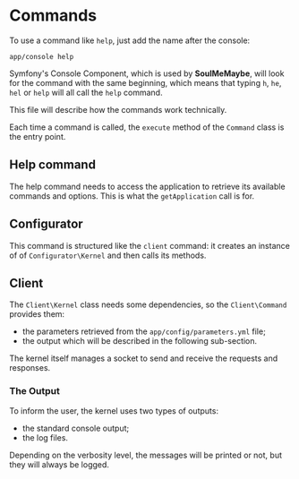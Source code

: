 # Commands

To use a command like `help`, just add the name after the console:

    app/console help

Symfony's Console Component, which is used by **SoulMeMaybe**, will look for
the command with the same beginning, which means that typing `h`, `he`, `hel` or
`help` will all call the `help` command.

This file will describe how the commands work technically.

Each time a command is called, the `execute` method of the `Command` class is
the entry point.

## Help command

The help command needs to access the application to retrieve its available
commands and options. This is what the `getApplication` call is for.

## Configurator

This command is structured like the `client` command: it creates an instance of
of `Configurator\Kernel` and then calls its methods.

## Client

The `Client\Kernel` class needs some dependencies, so the `Client\Command`
provides them:

* the parameters retrieved from the `app/config/parameters.yml` file;
* the output which will be described in the following sub-section.

The kernel itself manages a socket to send and receive the requests and
responses.

### The Output

To inform the user, the kernel uses two types of outputs:

* the standard console output;
* the log files.

Depending on the verbosity level, the messages will be printed or not, but they
will always be logged.
